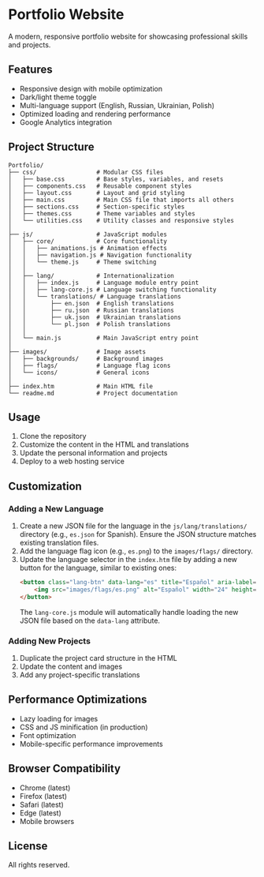 <!-- 
Copyright (c) 2024 Dmytro Hovenko
All rights reserved.
-->
# Portfolio Website

A modern, responsive portfolio website for showcasing professional skills and projects.

## Features

- Responsive design with mobile optimization
- Dark/light theme toggle
- Multi-language support (English, Russian, Ukrainian, Polish)
- Optimized loading and rendering performance
- Google Analytics integration

## Project Structure

```
Portfolio/
├── css/                 # Modular CSS files
│   ├── base.css         # Base styles, variables, and resets
│   ├── components.css   # Reusable component styles
│   ├── layout.css       # Layout and grid styling
│   ├── main.css         # Main CSS file that imports all others
│   ├── sections.css     # Section-specific styles
│   ├── themes.css       # Theme variables and styles
│   └── utilities.css    # Utility classes and responsive styles
│
├── js/                  # JavaScript modules
│   ├── core/            # Core functionality
│   │   ├── animations.js # Animation effects
│   │   ├── navigation.js # Navigation functionality
│   │   └── theme.js     # Theme switching
│   │
│   ├── lang/            # Internationalization
│   │   ├── index.js     # Language module entry point
│   │   ├── lang-core.js # Language switching functionality
│   │   └── translations/ # Language translations
│   │       ├── en.json  # English translations
│   │       ├── ru.json  # Russian translations
│   │       ├── uk.json  # Ukrainian translations
│   │       └── pl.json  # Polish translations
│   │
│   └── main.js          # Main JavaScript entry point
│
├── images/              # Image assets
│   ├── backgrounds/     # Background images
│   ├── flags/           # Language flag icons
│   └── icons/           # General icons
│
├── index.htm            # Main HTML file
└── readme.md            # Project documentation
```

## Usage

1. Clone the repository
2. Customize the content in the HTML and translations
3. Update the personal information and projects
4. Deploy to a web hosting service

## Customization

### Adding a New Language

1. Create a new JSON file for the language in the `js/lang/translations/` directory (e.g., `es.json` for Spanish). Ensure the JSON structure matches existing translation files.
2. Add the language flag icon (e.g., `es.png`) to the `images/flags/` directory.
3. Update the language selector in the `index.htm` file by adding a new button for the language, similar to existing ones:
   ```html
   <button class="lang-btn" data-lang="es" title="Español" aria-label="Switch to Spanish">
       <img src="images/flags/es.png" alt="Español" width="24" height="18">
   </button>
   ```
   The `lang-core.js` module will automatically handle loading the new JSON file based on the `data-lang` attribute.

### Adding New Projects

1. Duplicate the project card structure in the HTML
2. Update the content and images
3. Add any project-specific translations

## Performance Optimizations

- Lazy loading for images
- CSS and JS minification (in production)
- Font optimization
- Mobile-specific performance improvements

## Browser Compatibility

- Chrome (latest)
- Firefox (latest)
- Safari (latest)
- Edge (latest)
- Mobile browsers

## License

All rights reserved.
